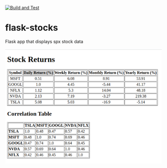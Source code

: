 [![Build and Test](https://github.com/kustex/flask-stocks/actions/workflows/build.yml/badge.svg)](https://github.com/kustex/flask-stocks/actions/workflows/build.yml)

# flask-stocks
Flask app that displays spx stock data

<img src="img/screenshot-html.png" alt="Screenshot">
